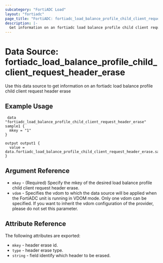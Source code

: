 ```yaml
---
subcategory: "FortiADC Load"
layout: "fortiadc"
page_title: "FortiADC: fortiadc_load_balance_profile_child_client_request_header_erase"
description: |-
  Get information on an fortiadc load balance profile child client request header erase
---
```


# Data Source: fortiadc_load_balance_profile_child_client_request_header_erase
Use this data source to get information on an fortiadc load balance profile child client request header erase

## Example Usage

```hcl
 data "fortiadc_load_balance_profile_child_client_request_header_erase" sample1 {
  mkey = "1"
}

output output1 {
  value = data.fortiadc_load_balance_profile_child_client_request_header_erase.sample1
}
```

## Argument Reference
* `mkey` - (Required) Specify the mkey of the desired  load balance profile child client request header erase.
* `vdom` - Specifies the vdom to which the data source will be applied when the FortiADC unit is running in VDOM mode. Only one vdom can be specified. If you want to inherit the vdom configuration of the provider, please do not set this parameter.


## Attribute Reference

The following attributes are exported:

* `mkey` - header erase id.
* `type` - header erase type. 
* `string` - field identify which header to be erased. 

